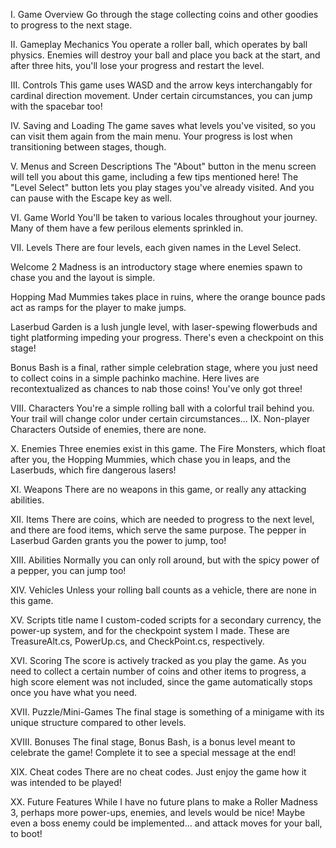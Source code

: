 I. Game Overview
Go through the stage collecting coins and other goodies to progress to the next stage.

II. Gameplay Mechanics
You operate a roller ball, which operates by ball physics. Enemies will destroy your ball and place you back at the start, and after three hits, you'll lose your progress and restart the level.

III. Controls
This game uses WASD and the arrow keys interchangably for cardinal direction movement. Under certain circumstances, you can jump with the spacebar too!

IV. Saving and Loading
The game saves what levels you've visited, so you can visit them again from the main menu. Your progress is lost when transitioning between stages, though.

V. Menus and Screen Descriptions
The "About" button in the menu screen will tell you about this game, including a few tips mentioned here! The "Level Select" button lets you play stages you've already visited. 
And you can pause with the Escape key as well.

VI. Game World
You'll be taken to various locales throughout your journey. Many of them have a few perilous elements sprinkled in.

VII. Levels
There are four levels, each given names in the Level Select.

Welcome 2 Madness is an introductory stage where enemies spawn to chase you and the layout is simple.

Hopping Mad Mummies takes place in ruins, where the orange bounce pads act as ramps for the player to make jumps.

Laserbud Garden is a lush jungle level, with laser-spewing flowerbuds and tight platforming impeding your progress. There's even a checkpoint on this stage!

Bonus Bash is a final, rather simple celebration stage, where you just need to collect coins in a simple pachinko machine. Here lives are recontextualized as chances to nab those coins! You've only got three!

VIII. Characters
You're a simple rolling ball with a colorful trail behind you. Your trail will change color under certain circumstances...
IX. Non-player Characters
Outside of enemies, there are none.

X. Enemies
Three enemies exist in this game. The Fire Monsters, which float after you, the Hopping Mummies, which chase you in leaps, and the Laserbuds, which fire dangerous lasers!

XI. Weapons
There are no weapons in this game, or really any attacking abilities.

XII. Items
There are coins, which are needed to progress to the next level, and there are food items, which serve the same purpose. The pepper in Laserbud Garden grants you the power to jump, too!

XIII. Abilities
Normally you can only roll around, but with the spicy power of a pepper, you can jump too!

XIV. Vehicles
Unless your rolling ball counts as a vehicle, there are none in this game.

XV. Scripts title name
I custom-coded scripts for a secondary currency, the power-up system, and for the checkpoint system I made. 
These are TreasureAlt.cs, PowerUp.cs, and CheckPoint.cs, respectively.

XVI. Scoring
The score is actively tracked as you play the game. As you need to collect a certain number of coins and other items to progress,
a high score element was not included, since the game automatically stops once you have what you need.

XVII. Puzzle/Mini-Games
The final stage is something of a minigame with its unique structure compared to other levels.

XVIII. Bonuses
The final stage, Bonus Bash, is a bonus level meant to celebrate the game! Complete it to see a special message at the end!

XIX. Cheat codes
There are no cheat codes. Just enjoy the game how it was intended to be played!

XX. Future Features
While I have no future plans to make a Roller Madness 3, perhaps more power-ups, enemies, and levels would be nice!
Maybe even a boss enemy could be implemented... and attack moves for your ball, to boot!
